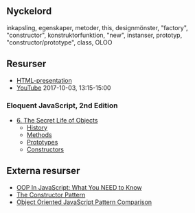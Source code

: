 ## Nyckelord

inkapsling, egenskaper, metoder, this, designmönster, "factory",  "constructor", konstruktorfunktion, "new", instanser,  prototyp, "constructor/prototype", class, OLOO

## Resurser

- [HTML-presentation](https://rawgit.com/1dv021/syllabus/master/presentationer/06/index.html#)
- [YouTube](https://youtu.be/bXhQzmaK4FU) 2017-10-03, 13:15-15:00

### Eloquent JavaScript, 2nd Edition 

- [6. The Secret Life of Objects](http://eloquentjavascript.net/06_object.html)
  - [History](http://eloquentjavascript.net/06_object.html#h_kMzWSXQAtV)
  - [Methods](http://eloquentjavascript.net/06_object.html#h_fkrGgDyRWc)
  - [Prototypes](http://eloquentjavascript.net/06_object.html#h_SumMlRB7yn)
  - [Constructors](http://eloquentjavascript.net/06_object.html#h_YKXJZqcaJA)


## Externa resurser

- [OOP In JavaScript: What You NEED to Know](http://javascriptissexy.com/oop-in-javascript-what-you-need-to-know/)
- [The Constructor Pattern](http://addyosmani.com/resources/essentialjsdesignpatterns/book/#constructorpatternjavascript)
- [Object Oriented JavaScript Pattern Comparison](https://john-dugan.com/object-oriented-javascript-pattern-comparison/)
